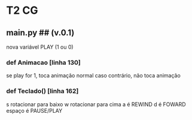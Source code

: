 # T2 CG
## main.py ## (v.0.1)
nova variável PLAY (1 ou 0)

### def Animacao [linha 130]
se play for 1, toca animação normal
caso contrário, não toca animação

### def Teclado() [linha 162]
s rotacionar para baixo
w rotacionar para cima
a é REWIND
d é FOWARD
espaço é PAUSE/PLAY
